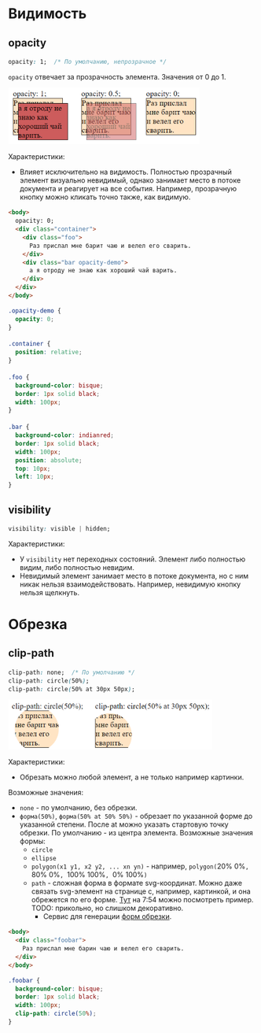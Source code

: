 # Видимость

## opacity

```css
opacity: 1;  /* По умолчанию, непрозрачное */
```

`opacity` отвечает за прозрачность элемента. Значения от 0 до 1.

<img src="img/opactity.png" alt="opactity" style="zoom:80%;" />

Характеристики:

* Влияет исключительно на видимость. Полностью прозрачный элемент визуально невидимый, однако занимает место в потоке документа и реагирует на все события. Например, прозрачную кнопку можно кликать точно также, как видимую.

```html
<body>
  opacity: 0;
  <div class="container">
    <div class="foo">
      Раз прислал мне барит чаю и велел его сварить.
    </div>
    <div class="bar opacity-demo">
      а я отроду не знаю как хороший чай варить.
    </div>
  </div>
</body>
```

```css
.opacity-demo {
  opacity: 0;
}

.container {
  position: relative;
}

.foo {
  background-color: bisque;
  border: 1px solid black;
  width: 100px;
}

.bar {
  background-color: indianred;
  border: 1px solid black;
  width: 100px;
  position: absolute;
  top: 10px;
  left: 10px;
}
```

## visibility

```css
visibility: visible | hidden;
```

Характеристики:

* У `visibility` нет переходных состояний. Элемент либо полностью видим, либо полностью невидим.
* Невидимый элемент занимает место в потоке документа, но с ним никак нельзя взаимодействовать. Например, невидимую кнопку нельзя щелкнуть.

# Обрезка

## clip-path

```css
clip-path: none;  /* По умолчанию */
clip-path: circle(50%);
clip-path: circle(50% at 30px 50px);
```

<img src="img/clip-path.png" alt="clip-path" style="zoom:80%;" />

Характеристики:

* Обрезать можно любой элемент, а не только например картинки.

Возможные значения:

* `none` - по умолчанию, без обрезки.
* `форма(50%)`, `форма(50% at 50% 50%)` - обрезает по указанной форме до указанной степени. После at можно указать стартовую точку обрезки. По умолчанию - из центра элемента. Возможные значения формы:
  * `circle`
  * `ellipse`
  * `polygon(x1 y1, x2 y2, ... xn yn)` - например, `polygon(`20% 0%`, `80% 0%`, `100% 100%`, `0% 100%`)`
  * `path` - сложная форма в формате svg-координат. Можно даже связать svg-элемент на странице с, например, картинкой, и она обрежется по его форме. [Тут](https://www.youtube.com/watch?v=p0Hb2RtISOU&list=PL0MUAHwery4o9I7QQVj_RP4ZVpmdx6evz&index=16) на 7:54 можно посмотреть пример. TODO: прикольно, но слишком декоративно.
    * Сервис для генерации [форм обрезки](https://bennettfeely.com/clippy/).

```html
<body>
  <div class="foobar">
    Раз прислал мне барин чаю и велел его сварить.
  </div>
</body>
```

```css
.foobar {
  background-color: bisque;
  border: 1px solid black;
  width: 100px;
  clip-path: circle(50%);
}
```